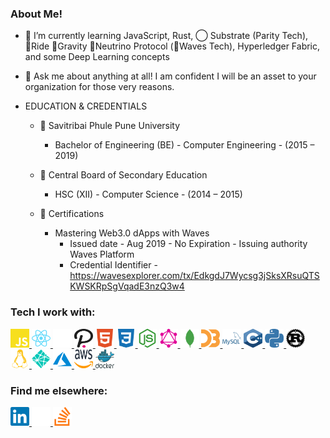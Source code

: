 ### About Me!

- 🌱 I’m currently learning JavaScript, Rust, ◯ Substrate (Parity Tech), 🔷Ride 🔷Gravity 🔷Neutrino Protocol (🔷Waves Tech), Hyperledger Fabric, and some Deep Learning concepts</br>
- 💬 Ask me about anything at all! I am confident I will be an asset to your organization for those very reasons.</br>

- EDUCATION & CREDENTIALS</br>
   - 📆 Savitribai Phule Pune University</br>
     - Bachelor of Engineering (BE) - Computer Engineering - (2015 – 2019)</br>
      
   - 📆 Central Board of Secondary Education</br>
     - HSC (XII) - Computer Science - (2014 – 2015)</br>

   - 📆 Certifications</br>
     - Mastering Web3.0 dApps with Waves</br>
       - Issued date - Aug 2019 - No Expiration - Issuing authority Waves Platform</br>
       - Credential Identifier - https://wavesexplorer.com/tx/EdkgdJ7Wycsg3jSksXRsuQTSKWSKRpSgVqadE3nzQ3w4

### Tech I work with:

<a href="https://developer.mozilla.org/en-US/docs/Web/JavaScript">
  <img width="30px" height="30px" src="/icons/javascript.svg" />
</a>
<a href="https://reactjs.org/docs/getting-started.html">
  <img width="30px" height="30px" src="/icons/react.svg" />
</a>
<a href="https://waves.tech/waves-protocol">
  <img width="30px" height="30px" src="/icons/waves-104.svg" />
</a>
<a href="https://polkadot.network/">
  <img width="30px" height="30px" src="/icons/polkadot-new-dot-logo.svg" />
</a>
<a href="https://developer.mozilla.org/en-US/docs/Web/HTML">
  <img width="30px" height="30px" src="/icons/html5.svg" />
</a>
<a href="https://developer.mozilla.org/en-US/docs/Web/CSS">
  <img width="30px" height="30px" src="/icons/css3.svg" />
</a>
<a href="https://nodejs.org/en/docs/">
  <img width="30px" height="30px" src="/icons/nodejs.svg" />
</a>
<a href="https://graphql.org/">
  <img width="30px" height="30px" src="/icons/graphql.svg" />
</a>
<a href="https://www.mongodb.com/2">
  <img width="30px" height="30px" src="/icons/mongodb.svg" />
</a>
<a href="https://d3js.org/">
  <img width="30px" height="30px" src="/icons/d3js.svg" />
</a>
<a href="https://dev.mysql.com/doc/">
  <img width="30px" height="30px" src="/icons/mysql.svg" />
</a>
<a href="https://isocpp.org/">
  <img width="30px" height="30px" src="/icons/c++.svg" />
</a>
<a href="https://docs.python.org/3/">
  <img width="30px" height="30px" src="/icons/python.svg" />
</a>
<a href="https://www.rust-lang.org/">
  <img width="30px" height="30px" src="/icons/rust-lang-icon.svg" />
</a>
<a href="https://www.linux.org/">	
  <img width="30px" height="30px" src="/icons/linux.svg" />
</a>
<a href="https://www.netlify.com/">
  <img width="30px" height="30px" src="/icons/netlify.svg" />
</a>
<a href="https://docs.microsoft.com/en-us/azure/?product=featured">
  <img width="30px" height="30px" src="/icons/microsoftazure.svg" />
</a>
<a href="https://aws.amazon.com/">
  <img width="30px" height="30px" src="/icons/amazon-web-services-2.svg" />
</a>
<a href="https://www.docker.com/">
  <img width="30px" height="30px" src="/icons/docker-official.svg" />
</a>

### Find me elsewhere:

<a href="https://www.linkedin.com/in/s5k0651/">
  <img width="30px" height="30px" src="/icons/linkedin.svg" />
</a>
<a href="https://twitter.com/s5k361996/">
  <img width="30px" height="30px" src="/icons/twitter.svg" />
</a>
<a href="https://stackoverflow.com/users/7142086/suraj-kumar">
  <img width="30px" height="30px" src="/icons/stackoverflow.svg" />
</a>
